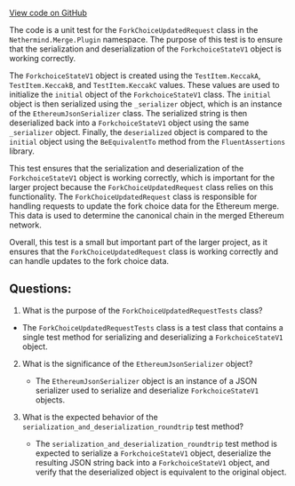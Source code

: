 [View code on GitHub](https://github.com/nethermindeth/nethermind/Nethermind.Merge.Plugin.Test/ForkChoiceUpdatedRequestTests.cs)

The code is a unit test for the `ForkChoiceUpdatedRequest` class in the `Nethermind.Merge.Plugin` namespace. The purpose of this test is to ensure that the serialization and deserialization of the `ForkchoiceStateV1` object is working correctly. 

The `ForkchoiceStateV1` object is created using the `TestItem.KeccakA`, `TestItem.KeccakB`, and `TestItem.KeccakC` values. These values are used to initialize the `initial` object of the `ForkchoiceStateV1` class. The `initial` object is then serialized using the `_serializer` object, which is an instance of the `EthereumJsonSerializer` class. The serialized string is then deserialized back into a `ForkchoiceStateV1` object using the same `_serializer` object. Finally, the `deserialized` object is compared to the `initial` object using the `BeEquivalentTo` method from the `FluentAssertions` library. 

This test ensures that the serialization and deserialization of the `ForkchoiceStateV1` object is working correctly, which is important for the larger project because the `ForkChoiceUpdatedRequest` class relies on this functionality. The `ForkChoiceUpdatedRequest` class is responsible for handling requests to update the fork choice data for the Ethereum merge. This data is used to determine the canonical chain in the merged Ethereum network. 

Overall, this test is a small but important part of the larger project, as it ensures that the `ForkChoiceUpdatedRequest` class is working correctly and can handle updates to the fork choice data.
## Questions: 
 1. What is the purpose of the `ForkChoiceUpdatedRequestTests` class?
   - The `ForkChoiceUpdatedRequestTests` class is a test class that contains a single test method for serializing and deserializing a `ForkchoiceStateV1` object.

2. What is the significance of the `EthereumJsonSerializer` object?
   - The `EthereumJsonSerializer` object is an instance of a JSON serializer used to serialize and deserialize `ForkchoiceStateV1` objects.

3. What is the expected behavior of the `serialization_and_deserialization_roundtrip` test method?
   - The `serialization_and_deserialization_roundtrip` test method is expected to serialize a `ForkchoiceStateV1` object, deserialize the resulting JSON string back into a `ForkchoiceStateV1` object, and verify that the deserialized object is equivalent to the original object.